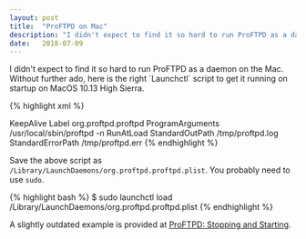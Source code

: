 ```yaml
---
layout: post
title:  "ProFTPD on Mac"
description: "I didn't expect to find it so hard to run ProFTPD as a daemon on the Mac. Without further ado, here is the right `Launchctl` script to get it running on startup on MacOS 10.13 High Sierra."
date:   2018-07-09
---
```


<p class="intro"><span class="dropcap">I</span> didn't expect to find it so hard to run ProFTPD as a daemon on the Mac. Without further ado, here is the right `Launchctl` script to get it running on startup on MacOS 10.13 High Sierra.</p>

{% highlight xml %}
<?xml version="1.0" encoding="UTF-8"?>
<!DOCTYPE plist PUBLIC "-//Apple//DTD PLIST 1.0//EN" "http://www.apple.com/DTDs/PropertyList-1.0.dtd">
<plist version="1.0">
  <dict>
    <key>KeepAlive</key>
      <true/>
    <key>Label</key>
      <string>org.proftpd.proftpd</string>
    <key>ProgramArguments</key>
      <array>
        <string>/usr/local/sbin/proftpd</string>
        <string>-n</string>
      </array>
    <key>RunAtLoad</key>
      <true/>
    <key>StandardOutPath</key>
      <string>/tmp/proftpd.log</string>
    <key>StandardErrorPath</key>
      <string>/tmp/proftpd.err</string>
  </dict>
</plist>
{% endhighlight %}

Save the above script as `/Library/LaunchDaemons/org.proftpd.proftpd.plist`. You probably need to use `sudo`.

{% highlight bash %}
$ sudo launchctl load /Library/LaunchDaemons/org.proftpd.proftpd.plist
{% endhighlight %}

A slightly outdated example is provided at [ProFTPD: Stopping and Starting](http://www.proftpd.org/docs/howto/Stopping.html).
